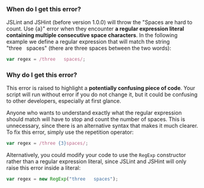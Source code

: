 <!---
{
    "titles": [
        "Spaces are hard to count. Use {a}"
    ],
    "tools": [
        "jslint",
        "jshint"
    ],
    "tags": [
        "regexp"
    ],
    "contributors": [
        "jallardice"
    ],
    "slugs": [
        "spaces-are-hard-to-count-use-a"
    ]
}
-->

### When do I get this error?

JSLint and JSHint (before version 1.0.0) will throw the "Spaces are hard to count. Use {a}" error when they encounter
**a regular expression literal containing multiple consecutive space characters**. In the following example we define a
regular expression that will match the string "three&nbsp;&nbsp;&nbsp;spaces" (there are three spaces between the two
words):

```javascript
var regex = /three   spaces/;
```

### Why do I get this error?

This error is raised to highlight a **potentially confusing piece of code**. Your script will run without error if you
do not change it, but it could be confusing to other developers, especially at first glance.

Anyone who wants to understand exactly what the regular expression should match will have to stop and count the number
of spaces. This is unnecessary, since there is an alternative syntax that makes it much clearer. To fix this error,
simply use the repetition operator:

```javascript
var regex = /three {3}spaces/;
```

Alternatively, you could modify your code to use the `RegExp` constructor rather than a regular expression literal,
since JSLint and JSHint will only raise this error inside a literal:

```javascript
var regex = new RegExp("three   spaces");
```
